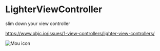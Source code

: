 # LighterViewController
slim down your view controller

<https://www.objc.io/issues/1-view-controllers/lighter-view-controllers/>

![Mou icon](http://cl.ly/image/0K032i3M232x)






